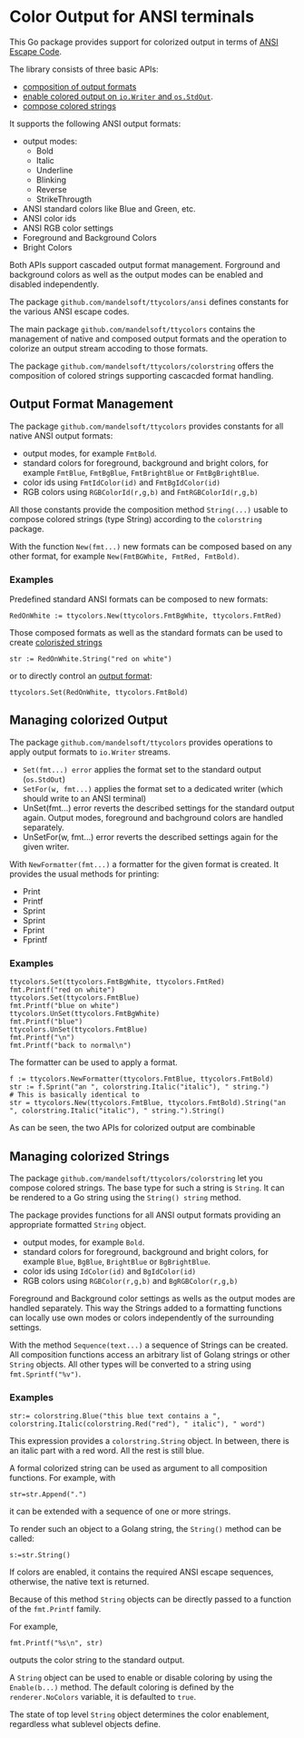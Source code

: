 # Color Output for ANSI terminals

This Go package provides support for colorized output
in terms of [ANSI Escape Code](http://en.wikipedia.org/wiki/ANSI_escape_code#Colors).

The library consists of three basic APIs:
- [composition of output formats](#output-format-management)
- [enable colored output on `io.Writer` and `os.StdOut`](#managing-colorized-output).
- [compose colored strings](#managing-colorized-strings)

It supports the following ANSI output formats:
- output modes:
  - Bold
  - Italic
  - Underline
  - Blinking
  - Reverse
  - StrikeThrougth
- ANSI standard colors like Blue and Green, etc.
- ANSI color ids
- ANSI RGB color settings
- Foreground and Background Colors
- Bright Colors


Both APIs support cascaded output format management.
Forground and background colors as well as the output modes can be enabled and disabled independently.

The package `github.com/mandelsoft/ttycolors/ansi`
defines constants for the various ANSI escape codes.

The main package `github.com/mandelsoft/ttycolors`
contains the management of native and composed 
output formats and the operation to colorize
an output stream accoding to those formats.

The package `github.com/mandelsoft/ttycolors/colorstring` offers
the composition of colored strings supporting cascacded format handling.


## Output Format Management

The package `github.com/mandelsoft/ttycolors`
provides constants for all native ANSI output formats:
- output modes, for example `FmtBold`.
- standard colors for foreground, background and bright colors, for example `FmtBlue`, `FmtBgBlue`, `FmtBrightBlue` or `FmtBgBrightBlue`.
- color ids using `FmtIdColor(id)` and `FmtBgIdColor(id)`
- RGB colors using `RGBColorId(r,g,b)` and `FmtRGBColorId(r,g,b)`

All those constants provide the composition method `String(...)` usable to compose colored strings (type String) according to the `colorstring` package.

With the function `New(fmt...)` new
formats can be composed based on any other format, for example `New(FmtBGWhite, FmtRed, FmtBold)`.

### Examples

Predefined standard ANSI formats can be composed to new formats:

```golang
RedOnWhite := ttycolors.New(ttycolors.FmtBgWhite, ttycolors.FmtRed)
```

Those composed formats as well as the standard formats can be used to
create [colorisźed strings](#managing-colorized-strings)

```golang
str := RedOnWhite.String("red on white")
```
or to directly control an [output format](#managing-colorized-output):

```golang
ttycolors.Set(RedOnWhite, ttycolors.FmtBold)
```

## Managing colorized Output

The package `github.com/mandelsoft/ttycolors`
provides operations to apply output formats 
to `io.Writer` streams.
- `Set(fmt...) error` applies the format set to the standard output (`os.StdOut`)
- `SetFor(w, fmt...)` applies the format set to a dedicated writer (which should write to an ANSI terminal)
- UnSet(fmt...) error reverts the described settings for the standard output again. Output modes, foreground and bachground colors are handled separately.
- UnSetFor(w, fmt...) error reverts the described settings again for the given writer.

With `NewFormatter(fmt...)` a formatter for the given format is created.
It provides the usual methods for printing:
- Print
- Printf
- Sprint
- Sprint
- Fprint
- Fprintf


### Examples

```golang
ttycolors.Set(ttycolors.FmtBgWhite, ttycolors.FmtRed)
fmt.Printf("red on white")
ttycolors.Set(ttycolors.FmtBlue)
fmt.Printf("blue on white")
ttycolors.UnSet(ttycolors.FmtBgWhite)
fmt.Printf("blue")
ttycolors.UnSet(ttycolors.FmtBlue)
fmt.Printf("\n")
fmt.Printf("back to normal\n")
```

The formatter can be used to apply a format.

```golang
f := ttycolors.NewFormatter(ttycolors.FmtBlue, ttycolors.FmtBold)
str := f.Sprint("an ", colorstring.Italic("italic"), " string.")
# This is basically identical to
str = ttycolors.New(ttycolors.FmtBlue, ttycolors.FmtBold).String("an ", colorstring.Italic("italic"), " string.").String()
```

As can be seen, the two APIs for colorized output are combinable

## Managing colorized Strings

The package `github.com/mandelsoft/ttycolors/colorstring`
let you compose colored strings.
The base type for such a string is `String`.
It can be rendered to a Go string using the `String() string` method.

The package provides functions for all
ANSI output formats providing an appropriate formatted `String` object.

- output modes, for example `Bold`.
- standard colors for foreground, background and bright colors, for example `Blue`, `BgBlue`, `BrightBlue` or `BgBrightBlue`.
- color ids using `IdColor(id)` and `BgIdColor(id)`
- RGB colors using `RGBColor(r,g,b)` and `BgRGBColor(r,g,b)`

Foreground and Background color settings as wells as the output modes are handled separately. This way the Strings added
to a formatting functions can locally use own
modes or colors independently of the surrounding settings.

With the method `Sequence(text...)` a sequence of Strings can be created.
All composition functions access an arbitrary list of Golang strings or other
`String` objects. All other types will be converted to a string using `fmt.Sprintf("%v")`.

### Examples

```golang
str:= colorstring.Blue("this blue text contains a ", colorstring.Italic(colorstring.Red("red"), " italic"), " word")
```

This expression provides a `colorstring.String` object. In between, there is an italic part with a red word. All the rest is still blue.

A formal colorized string can be used as argument to all composition functions.
For example, with
```golang
str=str.Append(".")
```
it can be extended with a sequence of one or more strings.

To render such an object to a Golang string, the `String()` method can be called:

```golang
s:=str.String()
```

If colors are enabled, it contains the required ANSI escape sequences,
otherwise, the native text is returned.

Because of this method `String` objects can be directly passed to a
function of the `fmt.Printf` family.

For example,

```golang
fmt.Printf("%s\n", str)
```

outputs the color string to the standard output.

A `String` object can be used to enable or disable coloring
by using the `Enable(b...)` method. The default coloring
is defined by the `renderer.NoColors` variable, it is defaulted to `true`.

The state of top level `String` object determines the color enablement, regardless what sublevel objects define.





